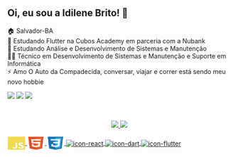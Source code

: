  ## Oi, eu sou a Idilene Brito! 👋
🏠 Salvador-BA <br>
📓 Estudando Flutter na Cubos Academy em parceria com a Nubank <br>
📓 Estudando Análise e Desenvolvimento de Sistemas e Manutenção <br>
👩‍🎓 Técnico em Desenvolvimento de Sistemas e Manutenção e Suporte em Informática <br>
⚡ Amo O Auto da Compadecida, conversar, viajar e correr está sendo meu novo hobbie <br>
<!-- 💻 Procurando meu espaço no mercado de trabalho <br> -->

<div> 
  <a href = "mailto:idilenebrito.dev@gmail.com"><img src="https://img.shields.io/badge/Gmail-D14836?style=for-the-badge&logo=gmail&logoColor=white" rel="external" target="_blank"></a>
<!--   <a href="https://instagram.com/idilene.brito" rel="external" target="_blank"><img src="https://img.shields.io/badge/-Instagram-%23E4405F?style=for-the-badge&logo=instagram&logoColor=white" target="_blank"></a> -->
  <a href="https://www.linkedin.com/in/idilenebrito/" rel="external" target="_blank"><img src="https://img.shields.io/badge/-LinkedIn-%230077B5?style=for-the-badge&logo=linkedin&logoColor=white" target="_blank"></a> 
    <a href="https://discord.gg/GV2bNsu5tC" rel="external" target="_blank"><img src="https://img.shields.io/badge/Discord-7289DA?style=for-the-badge&logo=discord&logoColor=white" target="_blank"></a>  
</div> 

##
<br>
<div align="center">
  <a href="https://github.com/idilenebrito">
  <img height="180em" src="https://github-readme-stats.vercel.app/api?username=idilenebrito&show_icons=true&theme=graywhite&include_all_commits=true&count_private=true&icon_color=1D308F&title_color=1D308F"/>
  <img height="180em" src="https://github-readme-stats.vercel.app/api/top-langs/?username=idilenebrito&layout=compact&langs_count=7&theme=graywhite&title_color=1D308F"/>
</div>
<div style="display: inline_block"><br>
  <img align="center" alt="Rafa-Js" height="30" width="40" src="https://raw.githubusercontent.com/devicons/devicon/master/icons/javascript/javascript-plain.svg">
  <!--<img align="center" alt="icon-TS" height="30" width="40" src="https://raw.githubusercontent.com/devicons/devicon/master/icons/typescript/typescript-plain.svg">
  <img align="center" alt="icon-React" height="30" width="40" src="https://raw.githubusercontent.com/devicons/devicon/master/icons/react/react-original.svg">-->
  <img align="center" alt="icon-HTML" height="30" width="40" src="https://raw.githubusercontent.com/devicons/devicon/master/icons/html5/html5-original.svg">
  <img align="center" alt="icon-CSS" height="30" width="40" src="https://raw.githubusercontent.com/devicons/devicon/master/icons/css3/css3-original.svg">
  <img align="center" alt="icon-react" height="40" width="40" src="https://cdn.jsdelivr.net/gh/devicons/devicon/icons/react/react-original.svg"/>
<!--  <img align=center alt="icon-MySQL" height="70" width="80" src="https://cdn.jsdelivr.net/gh/devicons/devicon/icons/mysql/mysql-original-wordmark.svg"/>-->
  <img align=center alt="icon-dart" height="40" width="40"  src="https://img.icons8.com/color/50/000000/dart.png"/>
  <img align=center alt="icon-flutter" height="40" width="40" src="https://img.icons8.com/color/48/000000/flutter.png"/>

</div>
